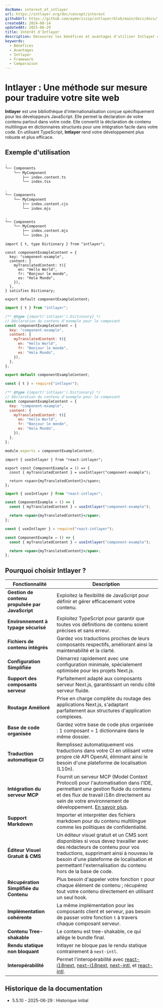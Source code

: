 ```yaml
---
docName: interest_of_intlayer
url: https://intlayer.org/doc/concept/interest
githubUrl: https://github.com/aymericzip/intlayer/blob/main/docs/docs/fr/interest_of_intlayer.md
createdAt: 2024-08-14
updatedAt: 2025-06-29
title: Intérêt d'Intlayer
description: Découvrez les bénéfices et avantages d'utiliser Intlayer dans vos projets. Comprenez pourquoi Intlayer se démarque parmi les autres frameworks.
keywords:
  - Bénéfices
  - Avantages
  - Intlayer
  - Framework
  - Comparaison
---
```


# Intlayer : Une méthode sur mesure pour traduire votre site web

**Intlayer** est une bibliothèque d'internationalisation conçue spécifiquement pour les développeurs JavaScript. Elle permet la déclaration de votre contenu partout dans votre code. Elle convertit la déclaration de contenu multilingue en dictionnaires structurés pour une intégration facile dans votre code. En utilisant TypeScript, **Intlayer** rend votre développement plus robuste et plus efficace.

## Exemple d'utilisation

```bash codeFormat="typescript"
.
└── Components
    └── MyComponent
        ├── index.content.ts
        └── index.tsx
```

```bash codeFormat="commonjs"
.
└── Components
    └── MyComponent
        ├── index.content.cjs
        └── index.mjs
```

```bash codeFormat="esm"
.
└── Components
    └── MyComponent
        ├── index.content.mjs
        └── index.js
```

```tsx fileName="./Components/MyComponent/index.content.ts" codeFormat="typescript"
import { t, type Dictionary } from "intlayer";

const componentExampleContent = {
  key: "component-example",
  content: {
    myTranslatedContent: t({
      en: "Hello World",
      fr: "Bonjour le monde",
      es: "Hola Mundo",
    }),
  },
} satisfies Dictionary;

export default componentExampleContent;
```

```jsx fileName="./Components/MyComponent/index.mjx" codeFormat="esm"
import { t } from "intlayer";

/** @type {import('intlayer').Dictionary} */
// Déclaration du contenu d'exemple pour le composant
const componentExampleContent = {
  key: "component-example",
  content: {
    myTranslatedContent: t({
      en: "Hello World",
      fr: "Bonjour le monde",
      es: "Hola Mundo",
    }),
  },
};

export default componentExampleContent;
```

```jsx fileName="./Components/MyComponent/index.csx" codeFormat="commonjs"
const { t } = require("intlayer");

/** @type {import('intlayer').Dictionary} */
// Déclaration du contenu d'exemple pour le composant
const componentExampleContent = {
  key: "component-example",
  content: {
    myTranslatedContent: t({
      en: "Hello World",
      fr: "Bonjour le monde",
      es: "Hola Mundo",
    }),
  },
};

module.exports = componentExampleContent;
```

```tsx fileName="./Components/MyComponent/index.tsx" codeFormat="typescript"
import { useIntlayer } from "react-intlayer";

export const ComponentExample = () => {
  const { myTranslatedContent } = useIntlayer("component-example");

  return <span>{myTranslatedContent}</span>;
};
```

```jsx fileName="./Components/MyComponent/index.mjx" codeFormat="esm"
import { useIntlayer } from "react-intlayer";

const ComponentExample = () => {
  const { myTranslatedContent } = useIntlayer("component-example");

  return <span>{myTranslatedContent}</span>;
};
```

```jsx fileName="./Components/MyComponent/index.csx" codeFormat="commonjs"
const { useIntlayer } = require("react-intlayer");

const ComponentExample = () => {
  const { myTranslatedContent } = useIntlayer("component-example");

  return <span>{myTranslatedContent}</span>;
};
```

## Pourquoi choisir Intlayer ?

| Fonctionnalité                                  | Description                                                                                                                                                                                                                                                                                                                                                                                                                                                                   |
| ----------------------------------------------- | ----------------------------------------------------------------------------------------------------------------------------------------------------------------------------------------------------------------------------------------------------------------------------------------------------------------------------------------------------------------------------------------------------------------------------------------------------------------------------- |
| **Gestion de contenu propulsée par JavaScript** | Exploitez la flexibilité de JavaScript pour définir et gérer efficacement votre contenu.                                                                                                                                                                                                                                                                                                                                                                                      |
| **Environnement à typage sécurisé**             | Exploitez TypeScript pour garantir que toutes vos définitions de contenu soient précises et sans erreur.                                                                                                                                                                                                                                                                                                                                                                      |
| **Fichiers de contenu intégrés**                | Gardez vos traductions proches de leurs composants respectifs, améliorant ainsi la maintenabilité et la clarté.                                                                                                                                                                                                                                                                                                                                                               |
| **Configuration Simplifiée**                    | Démarrez rapidement avec une configuration minimale, spécialement optimisée pour les projets Next.js.                                                                                                                                                                                                                                                                                                                                                                         |
| **Support des composants serveur**              | Parfaitement adapté aux composants serveur Next.js, garantissant un rendu côté serveur fluide.                                                                                                                                                                                                                                                                                                                                                                                |
| **Routage Amélioré**                            | Prise en charge complète du routage des applications Next.js, s'adaptant parfaitement aux structures d'application complexes.                                                                                                                                                                                                                                                                                                                                                 |
| **Base de code organisée**                      | Gardez votre base de code plus organisée : 1 composant = 1 dictionnaire dans le même dossier.                                                                                                                                                                                                                                                                                                                                                                                 |
| **Traduction automatique CI**                   | Remplissez automatiquement vos traductions dans votre CI en utilisant votre propre clé API OpenAI, éliminant ainsi le besoin d'une plateforme de localisation (L10n).                                                                                                                                                                                                                                                                                                         |
| **Intégration du serveur MCP**                  | Fournit un serveur MCP (Model Context Protocol) pour l'automatisation dans l'IDE, permettant une gestion fluide du contenu et des flux de travail i18n directement au sein de votre environnement de développement. [En savoir plus](https://github.com/aymericzip/intlayer/blob/main/docs/docs/fr/mcp_server.md).                                                                                                                                                            |
| **Support Markdown**                            | Importer et interpréter des fichiers markdown pour du contenu multilingue comme les politiques de confidentialité.                                                                                                                                                                                                                                                                                                                                                            |
| **Éditeur Visuel Gratuit & CMS**                | Un éditeur visuel gratuit et un CMS sont disponibles si vous devez travailler avec des rédacteurs de contenu pour vos traductions, supprimant ainsi à nouveau le besoin d'une plateforme de localisation et permettant l'externalisation du contenu hors de la base de code.                                                                                                                                                                                                  |
| **Récupération Simplifiée du Contenu**          | Plus besoin d'appeler votre fonction `t` pour chaque élément de contenu ; récupérez tout votre contenu directement en utilisant un seul hook.                                                                                                                                                                                                                                                                                                                                 |
| **Implémentation cohérente**                    | La même implémentation pour les composants client et serveur, pas besoin de passer votre fonction `t` à travers chaque composant serveur.                                                                                                                                                                                                                                                                                                                                     |
| **Contenu Tree-shakable**                       | Le contenu est tree-shakable, ce qui allège le bundle final.                                                                                                                                                                                                                                                                                                                                                                                                                  |
| **Rendu statique non bloquant**                 | Intlayer ne bloque pas le rendu statique contrairement à `next-intl`.                                                                                                                                                                                                                                                                                                                                                                                                         |
| **Interopérabilité**                            | Permet l'interopérabilité avec [react-i18next](https://github.com/aymericzip/intlayer/blob/main/docs/docs/fr/intlayer_with_react-i18next.md), [next-i18next](https://github.com/aymericzip/intlayer/blob/main/docs/docs/fr/intlayer_with_next-i18next.md), [next-intl](https://github.com/aymericzip/intlayer/blob/main/docs/docs/fr/intlayer_with_next-intl.md), et [react-intl](https://github.com/aymericzip/intlayer/blob/main/docs/docs/fr/intlayer_with_react-intl.md). |

## Historique de la documentation

- 5.5.10 - 2025-06-29 : Historique initial
